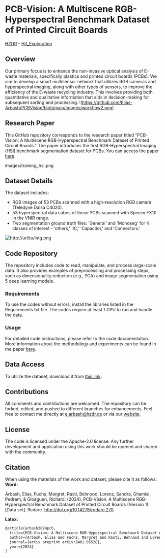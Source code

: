 # PCB-Vision: A Multiscene RGB-Hyperspectral Benchmark Dataset of Printed Circuit Boards
[HZDR](https://hzdr.de) - [Hif_Exploration](https://www.iexplo.space/)
## Overview

Our primary focus is to enhance the non-invasive optical analysis of E-waste materials, specifically plastics and printed circuit boards (PCBs). We aim to develop a smart multisensor network that utilizes RGB cameras and hyperspectral imaging, along with other types of sensors, to improve the efficiency of the E-waste recycling industry. This involves providing both quantitative and qualitative information that aids in decision-making for subsequent sorting and processing.
!(https://github.com/Elias-Arbash/PCBVision/blob/main/images/workflow2.png)

## Research Paper

This GitHub repository corresponds to the research paper titled "PCB-Vision: A Multiscene RGB-Hyperspectral Benchmark Dataset of Printed Circuit Boards." The paper introduces the first RGB-Hyperspectral Imaging (HSI) benchmark segmentation dataset for PCBs. You can access the paper [here](https://arxiv.org/abs/2401.06528).

images/training_hsi.png

## Dataset Details

The dataset includes:
- RGB images of 53 PCBs scanned with a high-resolution RGB camera (Teledyne Dalsa C4020).
- 53 hyperspectral data cubes of those PCBs scanned with Specim FX10 in the VNIR range.
- Two segmentation ground truth files: 'General' and 'Monoseg' for 4 classes of interest - 'others,' 'IC,' 'Capacitor,' and 'Connectors.'

![http://url/to/img.png](https://github.com/Elias-Arbash/PCBVision/blob/main/images/training_hsi.png)


## Code Repository

The repository includes code to read, manipulate, and process large-scale data. It also provides examples of preprocessing and processing steps, such as dimensionality reduction (e.g., PCA) and image segmentation using 5 deep learning models.

### Requirements

To use the codes without errors, install the libraries listed in the Requirements.txt file. The codes require at least 1 GPU to run and handle the data.

### Usage

For detailed code instructions, please refer to the code documentation. More information about the methodology and experiments can be found in the paper [here](https://arxiv.org/abs/2401.06528).

## Data Access

To utilize the dataset, download it from [this link](https://rodare.hzdr.de/record/2704).

## Contributions

All comments and contributions are welcomed. The repository can be forked, edited, and pushed to different branches for enhancements. Feel free to contact me directly at e.arbash@hzdr.de or via our [website](https://www.iexplo.space/).

## License

The code is licensed under the Apache-2.0 license. Any further development and application using this work should be opened and shared with the community.

## Citation

When using the materials of the work and dataset, please cite it as follows:
**Word:**

Arbash, Elias, Fuchs, Margret, Rasti, Behnood, Lorenz, Sandra, Ghamisi, Pedram, & Gloaguen, Richard. (2024). PCB-Vision: A Multiscene RGB-Hyperspectral Benchmark Dataset of Printed Circuit Boards (Version 1) [Data set]. Rodare. http://doi.org/10.14278/rodare.270

**Latex:**
```latex
@article{arbash2024pcb,
  title={PCB-Vision: A Multiscene RGB-Hyperspectral Benchmark Dataset of Printed Circuit Boards},
  author={Arbash, Elias and Fuchs, Margret and Rasti, Behnood and Lorenz, Sandra and Ghamisi, Pedram and Gloaguen, Richard},
  journal={arXiv preprint arXiv:2401.06528},
  year={2024}
}
